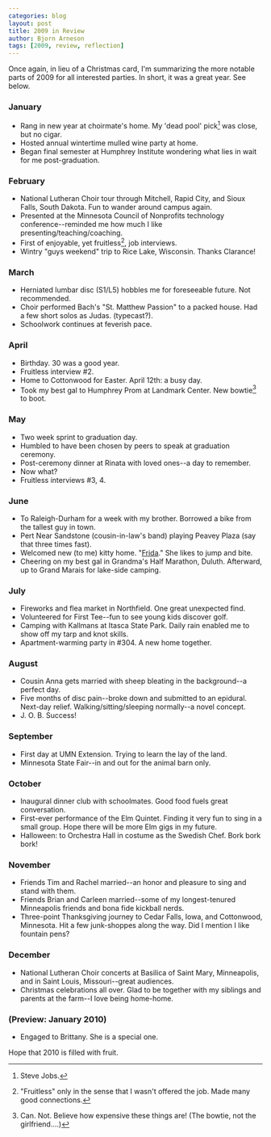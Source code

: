 ```yaml
---
categories: blog
layout: post
title: 2009 in Review
author: Bjorn Arneson
tags: [2009, review, reflection]
---
```


Once again, in lieu of a Christmas card, I'm summarizing the more notable parts of 2009 for all interested parties. In short, it was a great year. See below.

### January

- Rang in new year at choirmate's home. My 'dead pool' pick[^1] was close, but no cigar.
- Hosted annual wintertime mulled wine party at home.
- Began final semester at Humphrey Institute wondering what lies in wait for me post-graduation.

[^1]: Steve Jobs.

### February

- National Lutheran Choir tour through Mitchell, Rapid City, and Sioux Falls, South Dakota. Fun to wander around campus again.
- Presented at the Minnesota Council of Nonprofits technology conference--reminded me how much I like presenting/teaching/coaching.
- First of enjoyable, yet fruitless[^2], job interviews. 
- Wintry "guys weekend" trip to Rice Lake, Wisconsin. Thanks Clarance!

[^2]: "Fruitless" only in the sense that I wasn't offered the job. Made many good connections.

### March

- Herniated lumbar disc (S1/L5) hobbles me for foreseeable future. Not recommended.
- Choir performed Bach's "St. Matthew Passion" to a packed house. Had a few short solos as Judas. (typecast?).
- Schoolwork continues at feverish pace.

### April

- Birthday. 30 was a good year.
- Fruitless interview #2.
- Home to Cottonwood for Easter. April 12th: a busy day.
- Took my best gal to Humphrey Prom at Landmark Center. New bowtie[^3] to boot.

[^3]: Can. Not. Believe how expensive these things are! (The bowtie, not the girlfriend....)

### May

- Two week sprint to graduation day.
- Humbled to have been chosen by peers to speak at graduation ceremony. 
- Post-ceremony dinner at Rinata with loved ones--a day to remember.
- Now what? 
- Fruitless interviews #3, 4.

### June 

- To Raleigh-Durham for a week with my brother. Borrowed a bike from the tallest guy in town.
- Pert Near Sandstone (cousin-in-law's band) playing Peavey Plaza (say that three times fast).
- Welcomed new (to me) kitty home. "[Frida](http://www.flickr.com/photos/bjornarneson/3772773464/)." She likes to jump and bite.
- Cheering on my best gal in Grandma's Half Marathon, Duluth. Afterward, up to Grand Marais for lake-side camping.

### July

- Fireworks and flea market in Northfield. One great unexpected find.
- Volunteered for First Tee--fun to see young kids discover golf.
- Camping with Kallmans at Itasca State Park. Daily rain enabled me to show off my tarp and knot skills.
- Apartment-warming party in #304. A new home together.

### August

- Cousin Anna gets married with sheep bleating in the background--a perfect day.
- Five months of disc pain--broke down and submitted to an epidural. Next-day relief. Walking/sitting/sleeping normally--a novel concept.
- J. O. B. Success!

### September

- First day at UMN Extension. Trying to learn the lay of the land.
- Minnesota State Fair--in and out for the animal barn only.

### October

- Inaugural dinner club with schoolmates. Good food fuels great conversation.
- First-ever performance of the Elm Quintet. Finding it very fun to sing in a small group. Hope there will be more Elm gigs in my future.
- Halloween: to Orchestra Hall in costume as the Swedish Chef. Bork bork bork!

### November

- Friends Tim and Rachel married--an honor and pleasure to sing and stand with them.
- Friends Brian and Carleen married--some of my longest-tenured Minneapolis friends and bona fide kickball nerds.
- Three-point Thanksgiving journey to Cedar Falls, Iowa, and Cottonwood, Minnesota. Hit a few junk-shoppes along the way. Did I mention I like fountain pens?

### December

- National Lutheran Choir concerts at Basilica of Saint Mary, Minneapolis, and in Saint Louis, Missouri--great audiences.
- Christmas celebrations all over. Glad to be together with my siblings and parents at the farm--I love being home-home.

### (Preview: January 2010)

- Engaged to Brittany. She is a special one.

Hope that 2010 is filled with fruit.